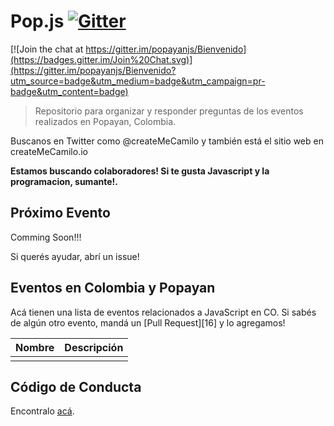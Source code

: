 # Pop.js [![Gitter][3]][4]

[![Join the chat at https://gitter.im/popayanjs/Bienvenido](https://badges.gitter.im/Join%20Chat.svg)](https://gitter.im/popayanjs/Bienvenido?utm_source=badge&utm_medium=badge&utm_campaign=pr-badge&utm_content=badge)

> Repositorio para organizar y responder preguntas de los eventos realizados en Popayan, Colombia.

Buscanos en Twitter como @createMeCamilo y también está el sitio web en createMeCamilo.io

**Estamos buscando colaboradores! Si te gusta Javascript y la programacion, sumante!.**

## Próximo Evento
   
   Comming Soon!!! 
   
Si querés ayudar, abrí un issue!

## Eventos en Colombia y Popayan

Acá tienen una lista de eventos relacionados a JavaScript en CO. Si sabés de algún otro evento, mandá un [Pull Request][16] y lo agregamos!

Nombre                  | Descripción
------------------------|-----------------------------------------------------------------------------
                        |

## Código de Conducta

Encontralo [acá][5].

[1]: https://help.github.com/articles/using-pull-requests/
[2]: http://imageshack.com/a/img540/4115/HP2o1T.png
[3]: https://badges.gitter.im/Join%20Chat.svg
[4]: https://gitter.im/popayanjs
[5]: https://github.com/popayanjs/Bienvenido/blob/master/codigodeconducta.md
